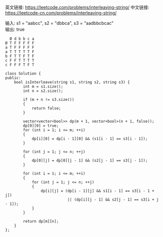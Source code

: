 英文链接: https://leetcode.com/problems/interleaving-string/
中文链接: https://leetcode-cn.com/problems/interleaving-string/

输入: s1 = "aabcc", s2 = "dbbca", s3 = "aadbbcbcac"  
输出: true

```
  Ø d b b c a
Ø T F F F F F
a T F F F F F
a T T T T T F
b F T T F T F
c F F T T T T
c F F F T F T
```

```
class Solution {
public:
	bool isInterleave(string s1, string s2, string s3) {
		int m = s1.size();
		int n = s2.size();

		if (m + n != s3.size())
		{
			return false;
		}

		vector<vector<bool>> dp(m + 1, vector<bool>(n + 1, false));
		dp[0][0] = true;
		for (int i = 1; i <= m; ++i)
		{
			dp[i][0] = dp[i - 1][0] && (s1[i - 1] == s3[i - 1]);
		}

		for (int j = 1; j <= n; ++j)
		{
			dp[0][j] = dp[0][j - 1] && (s2[j - 1] == s3[j - 1]);
		}

		for (int i = 1; i <= m; ++i)
		{
			for (int j = 1; j <= n; ++j)
			{
				dp[i][j] = (dp[i - 1][j] && s1[i - 1] == s3[i - 1 + j])
							|| (dp[i][j - 1] && s2[j - 1] == s3[i + j - 1]);
			}
		}

		return dp[m][n];
	}
};
```
